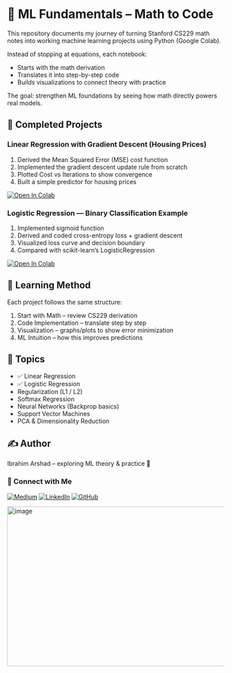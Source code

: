 # 📘 ML Fundamentals – Math to Code
This repository documents my journey of turning Stanford CS229 math notes into working machine learning projects using Python (Google Colab).

Instead of stopping at equations, each notebook:
- Starts with the math derivation
- Translates it into step-by-step code
- Builds visualizations to connect theory with practice

The goal: strengthen ML foundations by seeing how math directly powers real models.

## 🚀 Completed Projects
### **Linear Regression with Gradient Descent (Housing Prices)**

1. Derived the Mean Squared Error (MSE) cost function
2. Implemented the gradient descent update rule from scratch
3. Plotted Cost vs Iterations to show convergence
4. Built a simple predictor for housing prices

[![Open In Colab](https://colab.research.google.com/assets/colab-badge.svg)](https://colab.research.google.com/github/ibrahim1023/ml-fundamentals/blob/main/Linear_Regression_GD.ipynb)

### **Logistic Regression — Binary Classification Example**
1. Implemented sigmoid function
2. Derived and coded cross-entropy loss + gradient descent
3. Visualized loss curve and decision boundary
4. Compared with scikit-learn’s LogisticRegression

[![Open In Colab](https://colab.research.google.com/assets/colab-badge.svg)](https://colab.research.google.com/github/ibrahim1023/ml-fundamentals/blob/main/Logistic_Regression_GD.ipynb)

  
## 🧠 Learning Method
Each project follows the same structure:

1. Start with Math – review CS229 derivation
2. Code Implementation – translate step by step
3. Visualization – graphs/plots to show error minimization
4. ML Intuition – how this improves predictions

## 📖 Topics

- ✅ Linear Regression
- ✅ Logistic Regression
- Regularization (L1 / L2)
- Softmax Regression
- Neural Networks (Backprop basics)
- Support Vector Machines
- PCA & Dimensionality Reduction

## ✍️ Author
Ibrahim Arshad – exploring ML theory & practice 🚀

### 🔗 Connect with Me  

[![Medium](https://img.shields.io/badge/Medium-12100E?style=for-the-badge&logo=medium&logoColor=white)](https://medium.com/@ibrahim.a.motiwala)
[![LinkedIn](https://img.shields.io/badge/LinkedIn-0077B5?style=for-the-badge&logo=linkedin&logoColor=white)](http://linkedin.com/in/ibrahim-arshad-23355a166/)
[![GitHub](https://img.shields.io/badge/GitHub-100000?style=for-the-badge&logo=github&logoColor=white)](https://github.com/ibrahim1023)


<img width="553" height="369" alt="image" src="https://github.com/user-attachments/assets/3660b29b-e451-40f4-8eb4-cd886911dc2d" />

